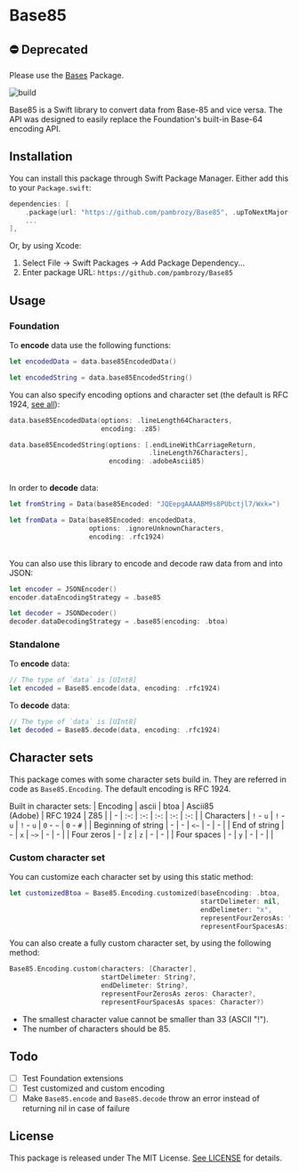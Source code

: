 # Base85

## ⛔️ Deprecated

Please use the [Bases](https://github.com/pambrozy/Bases) Package.

![build](https://github.com/pambrozy/Base85/workflows/build/badge.svg)

Base85 is a Swift library to convert data from Base-85 and vice versa. The API was designed to easily replace the Foundation's built-in Base-64 encoding API.

## Installation
You can install this package through Swift Package Manager. Either add this to your `Package.swift`:
```swift
dependencies: [
    .package(url: "https://github.com/pambrozy/Base85", .upToNextMajor(from: "1.0.0")),
    ...
],
```
Or, by using Xcode:
1. Select File &rarr; Swift Packages &rarr; Add Package Dependency...
2. Enter package URL: `https://github.com/pambrozy/Base85`

## Usage
### Foundation
To **encode** data use the following functions:
```swift
let encodedData = data.base85EncodedData()

let encodedString = data.base85EncodedString()
```
You can also specify encoding options and character set (the default is RFC 1924, [see all](#character-sets)):
```swift
data.base85EncodedData(options: .lineLength64Characters,
                       encoding: .z85)

data.base85EncodedString(options: [.endLineWithCarriageReturn,
                                   .lineLength76Characters],
                         encoding: .adobeAscii85)
```
\
In order to **decode** data:
```swift
let fromString = Data(base85Encoded: "JQEepgAAAABM9s8PUbctjl7/Wxk=")

let fromData = Data(base85Encoded: encodedData,
                    options: .ignoreUnknownCharacters,
                    encoding: .rfc1924)
```

\
You can also use this library to encode and decode raw data from and into JSON:
```swift
let encoder = JSONEncoder()
encoder.dataEncodingStrategy = .base85

let decoder = JSONDecoder()
decoder.dataDecodingStrategy = .base85(encoding: .btoa)
```

### Standalone
To **encode** data:
```swift
// The type of `data` is [UInt8]
let encoded = Base85.encode(data, encoding: .rfc1924)
```

To **decode** data:
```swift
// The type of `data` is [UInt8]
let decoded = Base85.decode(data, encoding: .rfc1924)
```

## Character sets
This package comes with some character sets build in. They are referred in code as `Base85.Encoding`. The default encoding is RFC 1924.

Built in character sets:
| Encoding            | ascii     | btoa      | Ascii85<br>(Adobe) | RFC 1924  | Z85      |
| -                   | :-:       | :-:       | :-:                | :-:       | :-:       |
| Characters          | `!` - `u` | `!` - `u` | `!` - `u`          | `0` - `~` | `0` - `#` |
| Beginning of string | -         | -         | `<~`               | -         | -         |
| End of string       | -         | `x`       | `~>`               | -         | -         |
| Four zeros          | -         | `z`       | `z`                | -         | -         |
| Four spaces         | -         | `y`       | -                  | -         |           |

### Custom character set
You can customize each character set by using this static method:
```swift
let customizedBtoa = Base85.Encoding.customized(baseEncoding: .btoa,
                                                startDelimeter: nil,
                                                endDelimeter: "x",
                                                representFourZerosAs: "z",
                                                representFourSpacesAs: nil)
```

You can also create a fully custom character set, by using the following method:
```swift
Base85.Encoding.custom(characters: [Character],
                       startDelimeter: String?,
                       endDelimeter: String?,
                       representFourZerosAs zeros: Character?,
                       representFourSpacesAs spaces: Character?)
```
- The smallest character value cannot be smaller than 33 (ASCII "!").
- The number of characters should be 85.

## Todo
- [ ] Test Foundation extensions
- [ ] Test customized and custom encoding
- [ ] Make `Base85.encode` and `Base85.decode` throw an error instead of returning nil in case of failure

## License
This package is released under The MIT License. [See LICENSE](LICENSE) for details.
